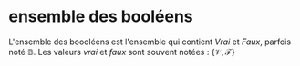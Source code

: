 # ensemble des booléens
L'ensemble des boooléens est l'ensemble qui contient _Vrai_ et _Faux_, parfois noté $\mathbb B$.
Les valeurs _vrai_ et _faux_ sont souvent notées : $\{\mathscr V, \mathscr F\}$
 
